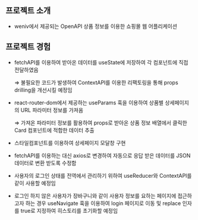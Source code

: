 ## 프로젝트 소개

- weniv에서 제공되는 OpenAPI 상품 정보를 이용한 쇼핑몰 웹 어플리케이션

## 프로젝트 경험

- fetchAPI를 이용하여 받아온 데이터를 useState에 저장하여 각 컴포넌트에 직접 전달하였음
    
    ⇒ 불필요한 코드가 발생하여 ContextAPI를 이용한 리팩토링을 통해 props drilling을 개선시킬 예정임
    
- react-router-dom에서 제공하는 useParams 훅을 이용하여 상품별 상세페이지의 URL 파라미터 정보를 가져옴
    
    ⇒ 가져온 파라미터 정보를 활용하여 props로 받아온 상품 정보 배열에서 클릭한 Card 컴포넌트에 적합한 데이터 추출
    
- 스타일컴포넌트를 이용하여 상세페이지 모달창 구현
- fetchAPI를 이용하는 대신 axios로 변경하여 자동으로 응답 받은 데이터를 JSON 데이터로 변환 받도록 수정함
- 사용자의 로그인 상태를 전역에서 관리하기 위하여 useReducer와 ContextAPI를 같이 사용할 예정임
- 로그인 하지 않은 사용자가 장바구니와 같이 사용자 정보를 요하는 페이지에 접근하고자 하는 경우 useNavigate 훅을 이용하여 login 페이지로 이동 및 replace 인자를 true로 지정하여 히스토리를 초기화할 예정임
